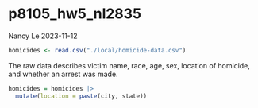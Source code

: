 p8105_hw5_nl2835
================
Nancy Le
2023-11-12

``` r
homicides <- read.csv("./local/homicide-data.csv")
```

The raw data describes victim name, race, age, sex, location of
homicide, and whether an arrest was made.

``` r
homicides = homicides |> 
  mutate(location = paste(city, state))
```
